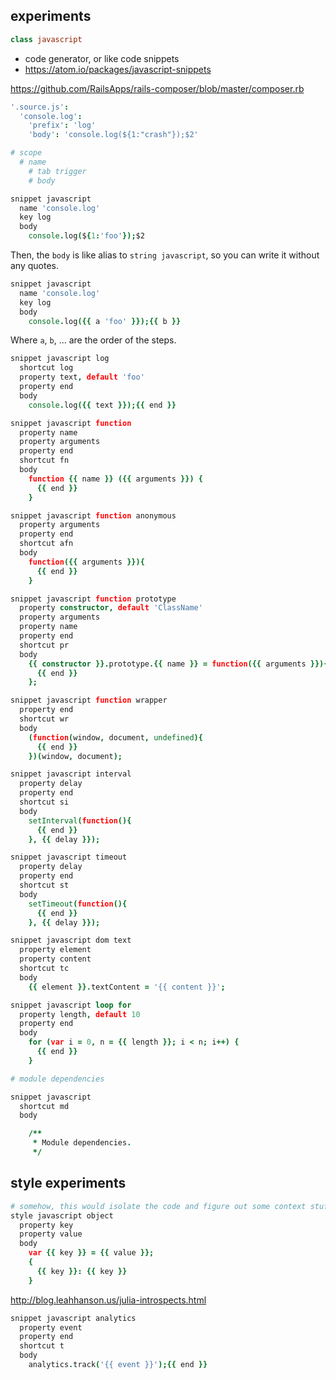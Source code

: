 
## experiments

```coffee
class javascript
```

- code generator, or like code snippets
- https://atom.io/packages/javascript-snippets

https://github.com/RailsApps/rails-composer/blob/master/composer.rb

```coffee
'.source.js':
  'console.log':
    'prefix': 'log'
    'body': 'console.log(${1:"crash"});$2'

# scope
  # name
    # tab trigger
    # body
```

```coffee
snippet javascript
  name 'console.log'
  key log
  body
    console.log(${1:'foo'});$2
```

Then, the `body` is like alias to `string javascript`, so you can write it without any quotes.

```coffee
snippet javascript
  name 'console.log'
  key log
  body
    console.log({{ a 'foo' }});{{ b }}
```

Where `a`, `b`, ... are the order of the steps.

```coffee
snippet javascript log
  shortcut log
  property text, default 'foo'
  property end
  body
    console.log({{ text }});{{ end }}
```

```coffee
snippet javascript function
  property name
  property arguments
  property end
  shortcut fn
  body
    function {{ name }} ({{ arguments }}) {
      {{ end }}
    }

snippet javascript function anonymous
  property arguments
  property end
  shortcut afn
  body
    function({{ arguments }}){
      {{ end }}
    }

snippet javascript function prototype
  property constructor, default 'ClassName'
  property arguments
  property name
  property end
  shortcut pr
  body
    {{ constructor }}.prototype.{{ name }} = function({{ arguments }}){
      {{ end }}
    };

snippet javascript function wrapper
  property end
  shortcut wr
  body
    (function(window, document, undefined){
      {{ end }}
    })(window, document);

snippet javascript interval
  property delay
  property end
  shortcut si
  body
    setInterval(function(){
      {{ end }}
    }, {{ delay }});

snippet javascript timeout
  property delay
  property end
  shortcut st
  body
    setTimeout(function(){
      {{ end }}
    }, {{ delay }});

snippet javascript dom text
  property element
  property content
  shortcut tc
  body
    {{ element }}.textContent = '{{ content }}';

snippet javascript loop for
  property length, default 10
  property end
  body
    for (var i = 0, n = {{ length }}; i < n; i++) {
      {{ end }}
    }

# module dependencies

snippet javascript
  shortcut md
  body

    /**
     * Module dependencies.
     */

```

## style experiments

```coffee
# somehow, this would isolate the code and figure out some context stuff
style javascript object
  property key
  property value
  body
    var {{ key }} = {{ value }};
    {
      {{ key }}: {{ key }}
    }
```

http://blog.leahhanson.us/julia-introspects.html

```coffee
snippet javascript analytics
  property event
  property end
  shortcut t
  body
    analytics.track('{{ event }}');{{ end }}
```
